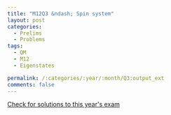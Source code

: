 ```yaml
---
title: "M12Q3 &ndash; Spin system"
layout: post
categories:
  - Prelims
  - Problems
tags:
  - QM
  - M12
  - Eigenstates

permalink: /:categories/:year/:month/Q3:output_ext
comments: false
---
```

<object data="2012M3Q.pdf" type="application/pdf" width="100%" height="500"></object>
<div class="message"><a href='https://princetonprelim.com/prelim/29/'>Check for solutions to this year's exam</a></div>